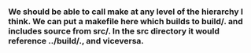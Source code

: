 <h3>We should be able to call make at any level of the hierarchy I think.  We can put a makefile here which builds to build/. and includes source from src/.  In the src directory it would reference ../build/., and viceversa.</h3>
